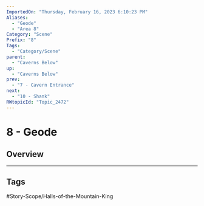 ```yaml
---
ImportedOn: "Thursday, February 16, 2023 6:10:23 PM"
Aliases:
  - "Geode"
  - "Area 8"
Category: "Scene"
Prefix: "8"
Tags:
  - "Category/Scene"
parent:
  - "Caverns Below"
up:
  - "Caverns Below"
prev:
  - "7 - Cavern Entrance"
next:
  - "10 - Shank"
RWtopicId: "Topic_2472"
---
```

# 8 - Geode
## Overview

---
## Tags
#Story-Scope/Halls-of-the-Mountain-King

